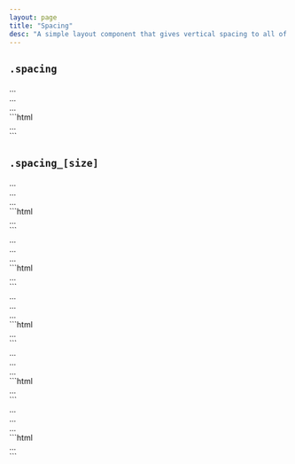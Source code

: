 ```yaml
---
layout: page
title: "Spacing"
desc: "A simple layout component that gives vertical spacing to all of an elements children."
---
```


## `.spacing`

<div class="demo grid grid_md">
  <div class="demo__render grid__item">
    <div class="spacing">
      <div class="box">...</div>
      <div class="box">...</div>
      <div class="box">...</div>
    </div>
  </div>
  <div class="grid__item size_6">
  <div class="demo__code" markdown="1">
```html
<div class="spacing">
  ...
</div>
```
  </div>
  </div>
</div>

## `.spacing_[size]`

<div class="demo grid grid_md">
  <div class="demo__render grid__item">
    <div class="spacing spacing_xs">
      <div class="box">...</div>
      <div class="box">...</div>
      <div class="box">...</div>
    </div>
  </div>
  <div class="grid__item size_6">
  <div class="demo__code" markdown="1">
```html
<div class="spacing spacing_xs">
  ...
</div>
```
  </div>
  </div>
</div>

<div class="demo grid grid_md">
  <div class="demo__render grid__item">
    <div class="spacing spacing_sm">
      <div class="box">...</div>
      <div class="box">...</div>
      <div class="box">...</div>
    </div>
  </div>
  <div class="grid__item size_6">
  <div class="demo__code" markdown="1">
```html
<div class="spacing spacing_sm">
  ...
</div>
```
  </div>
  </div>
</div>

<div class="demo grid grid_md">
  <div class="demo__render grid__item">
    <div class="spacing spacing_md">
      <div class="box">...</div>
      <div class="box">...</div>
      <div class="box">...</div>
    </div>
  </div>
  <div class="grid__item size_6">
  <div class="demo__code" markdown="1">
```html
<div class="spacing spacing_md">
  ...
</div>
```
  </div>
  </div>
</div>

<div class="demo grid grid_md">
  <div class="demo__render grid__item">
    <div class="spacing spacing_lg">
      <div class="box">...</div>
      <div class="box">...</div>
      <div class="box">...</div>
    </div>
  </div>
  <div class="grid__item size_6">
  <div class="demo__code" markdown="1">
```html
<div class="spacing spacing_lg">
  ...
</div>
```
  </div>
  </div>
</div>

<div class="demo grid grid_md">
  <div class="demo__render grid__item">
    <div class="spacing spacing_xl">
      <div class="box">...</div>
      <div class="box">...</div>
      <div class="box">...</div>
    </div>
  </div>
  <div class="grid__item size_6">
  <div class="demo__code" markdown="1">
```html
<div class="spacing spacing_xl">
  ...
</div>
```
  </div>
  </div>
</div>

